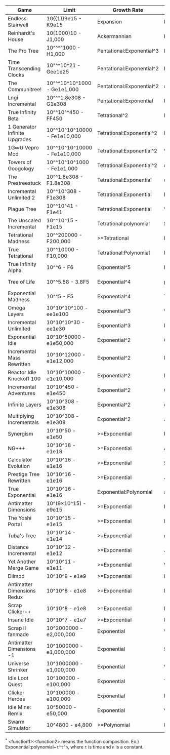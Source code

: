 | Game                          | Limit                        | Growth Rate               | Creator         | Link                                                                  |
|-------------------------------|------------------------------|---------------------------|-----------------|-----------------------------------------------------------------------|
| Endless Stairwell             | 10{{1}}9e15 - K9e15          | Expansion                 | Demonin         | https://gsui5051.github.io/Endless-Stairwell/Endless-Stairwell.html   |
| Reinhardt's House             | 10{1000}10 - J1,000          | Ackermannian              | Reinhardt       | https://reinhardt-c.github.io/ReinHouse/                              |
| The Pro Tree                  | 10^^^^1000 - H1,000          | Pentational:Exponential^3 | ProGamesGrinder | https://raw.githack.com/ProGamesOP/The-Modding-Tree/master/index.html |
| Time Transcending Clocks      | 10^^^10^21 - Gee1e25         | Pentational:Exponential^2 | Leo Zhang       | https://plasma4.github.io/my-site/clocks.html                         |
| The Communitree!              | 10^^^10^10^1000 - Ge1e1,000  | Pentational:Exponential^2 | ducdat0507      | https://ducdat0507.github.io/communitree/                             |
| Lngi Incremental              | 10^^^1.8e308 - G1e308        | Pentational:Exponential   | Katakana        | https://lngi-incremental.glitch.me/                                   |
| True Infinity Beta            | 10^^10^^450 - FF450          | Tetrational^2             | Reinhardt       | https://reinhardt-c.github.io/TrueInfinity/beta                       |
| 1 Generator Infinite Upgrades | 10^^10^10^10000 - Fe1e10,000 | Tetrational:Exponential^2 | Naruyoko        | https://naruyoko.github.io/one-generator--infinite-upgrades/          |
| 1G∞U Vepro Mod                | 10^^10^10^10000 - Fe1e10,000 | Tetrational:Exponential^2 | VeproGames      | https://veprogames.github.io/one-generator--infinite-upgrades/        |
| Towers of Googology           | 10^^10^10^1000 - Fe1e1,000   | Tetrational:Exponential^2 | ducdat0507      | https://ducdat0507.github.io/towers/                                  |
| The Prestreestuck             | 10^^1.8e308 - F1.8e308       | Tetrational:Exponential   | ducdat0507      | https://ducdat0507.github.io/prestreestuck/                           |
| Incremental Unlimited 2       | 10^^10^308 - F1e308          | Tetrational:Exponential   | Number Engineer | https://bit.ly/incremental-Unlimited-2                                |
| Plague Tree                   | 10^^10^41 - F1e41            | Tetrational:Exponential   | Vorona          | https://c0v1d-9119361.github.io/The-Plague-Tree/                      |
| The Unscaled Incremental      | 10^^10^15 - F1e15            | Tetrational:polynomial    | SuperSpruce     | https://superspruce.github.io/TheUnscaledIncremental/                 |
| Tetrational Madness           | 10^^200000 - F200,000        | >=Tetrational             | Patcail         | https://scratch.mit.edu/projects/341525196/                           |
| True Tetrational              | 10^^10000 - F10,000          | Tetrational:Polynomial    | Patcail         | https://scratch.mit.edu/projects/310919497/                           |
| True Infinity Alpha           | 10^^6 - F6                   | Exponential^5             | Reinhardt       | https://reinhardt-c.github.io/TrueInfinity/alpha/                     |
| Tree of Life                  | 10^^5.58 - 3.8F5             | Exponential^4             | pg132           | http://raw.githack.com/pg132/The-Modding-Tree/evolution/index.html    |
| Exponential Madness           | 10^^5 - F5                   | Exponential^4             | TheTastyPi      | https://thetastypi.github.io/Exponential-Madness/                     |
| Omega Layers                  | 10^10^10^100 - ee1e100       | Exponential^3             | VeproGames      | https://veprogames.github.io/omega-layers/                            |
| Incremental Unlimited         | 10^10^10^30 - ee1e30         | Exponential^3             | Number Engineer | https://bit.ly/Incremental-Unlimited                                  |
| Exponential Idle              | 10^10^50000 - e1e50,000      | Exponential^2             | Conic Games     | https://conicgames.github.io/exponentialidle/index.html               |
| Incremental Mass Rewritten    | 10^10^12000 - e1e12,000      | Exponential^2             | MrRedShark77    | https://mrredshark77.github.io/incremental-mass-rewritten/            |
| Reactor Idle Knockoff 100     | 10^10^10000 - e1e10,000      | Exponential^2             | Redfire         | https://redfire75369.github.io/Reactor-Idle-Knockoff-100/             |
| Incremental Adventures        | 10^10^450 - e1e450           | Exponential^2             | Gniller         | https://www.kongregate.com/games/Gniller/incremental-adventures       |
| Infinite Layers               | 10^10^308 - e1e308           | Exponential^2             | dan-simon       | https://dan-simon.github.io/misc/b2/                                  |
| Multiplying Incrementals      | 10^10^308 - e1e308           | Exponential^2             | JohnathanTBG    | https://scratch.mit.edu/projects/325680353/                           |
| Synergism                     | 10^10^50 - e1e50             | >=Exponential             | Platonic        | https://pseudo-corp.github.io/SynergismOfficial/                      |
| NG+++                         | 10^10^18 - e1e18             | >=Exponential             | Aarex           | https://raw.githack.com/aarextiaokhiao/IvarK.github.io/master/        |
| Calculator Evolution          | 10^10^16 - e1e16             | >=Exponential             | Spotky1004      | https://spotky1004.com/Calculator-Evolution/                          |
| Prestige Tree Rewritten       | 10^10^16 - e1e16             | >=Exponential             | Jacorb          | https://jacorb90.me/Prestige-Tree/                                    |
| True Exponential              | 10^10^16 - e1e16             | Exponential:Polynomial    | angarg12        | https://angarg12.github.io/TrueExponential/                           |
| Antimatter Dimensions         | 10^(9×10^15) - e9e15         | >=Exponential             | Hevipelle       | https://ivark.github.io/AntimatterDimensions/                         |
| The Yoshi Portal              | 10^10^15 - e1e15             | >=Exponential             | Demonin         | https://demonins-item-shop.demonin.repl.co/games/theYoshiPortal/      |
| Tuba's Tree                   | 10^10^14 - e1e14             | >=Exponential             | randomtuba      | https://randomtuba.github.io/Tubas-Tree/                              |
| Distance Incremental          | 10^10^12 - e1e12             | >=Exponential             | Jacorb          | https://jacorb90.me/DistInc.github.io/main.html                       |
| Yet Another Merge Game        | 10^10^11 - e1e11             | >=Exponential             | VeproGames      | https://veprogames.github.io/yet-another-merge-game/                  |
| Dilmod                        | 10^10^9 - e1e9               | >=Exponential             | Despacit        | https://dilmod.glitch.me/                                             |
| Antimatter Dimensions Redux   | 10^10^8 - e1e8               | >=Exponential             | Despacit        | https://ad2-thing.glitch.me/                                          |
| Scrap Clicker++               | 10^10^8 - e1e8               | >=Exponential             | Bullz 04        | https://bullz04.github.io/scrap-clicker++/game/                       |
| Insane Idle                   | 10^10^7 - e1e7               | >=Exponential             | keinniemand     | https://keinniemand.github.io/InsaneIdle/                             |
| Scrap II fanmade              | 10^2000000 - e2,000,000      | Exponential               | VeproGames      | https://scrap-ii-fanmade.en.uptodown.com/android                      |
| Antimatter Dimensions -1      | 10^1000000 - e1,000,000      | Exponential               | Soul147         | https://bit.ly/2NJeSTu                                                |
| Universe Shrinker             | 10^1000000 - e1,000,000      | Exponential               | VeproGames      | https://veprogames.github.io/universe-shrinker/                       |
| Idle Loot Quest               | 10^100000 - e100,000         | Exponential               | TopCog          | https://bit.ly/Idle-Loot-Quest                                        |
| Clicker Heroes                | 10^100000 - e100,000         | Exponential               | PlaySaurus      | https://www.clickerheroes.com/                                        |
| Idle Mine: Remix              | 10^50000 - e50,000           | Exponential               | VeproGames      | https://veprogames.github.io/idle-mine-remix/                         |
| Swarm Simulator               | 10^4800 - e4,800             | >=Polynomial              | kawaritai       | https://www.swarmsim.com/                                             |

<sup>\*</sup> \<function1>:\<function2> means the function composition. Ex.) Exponential:polynomial~`t^t^n`, where `t` is time and `n` is a constant.
